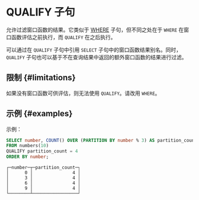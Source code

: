 
# QUALIFY 子句

允许过滤窗口函数的结果。它类似于 [WHERE](../../../sql-reference/statements/select/where.md) 子句，但不同之处在于 `WHERE` 在窗口函数评估之前执行，而 `QUALIFY` 在之后执行。

可以通过在 `QUALIFY` 子句中引用 `SELECT` 子句中的窗口函数结果别名。同时，`QUALIFY` 子句也可以基于不在查询结果中返回的额外窗口函数的结果进行过滤。

## 限制 {#limitations}

如果没有窗口函数可供评估，则无法使用 `QUALIFY`。请改用 `WHERE`。

## 示例 {#examples}

示例：

```sql
SELECT number, COUNT() OVER (PARTITION BY number % 3) AS partition_count
FROM numbers(10)
QUALIFY partition_count = 4
ORDER BY number;
```

```text
┌─number─┬─partition_count─┐
│      0 │               4 │
│      3 │               4 │
│      6 │               4 │
│      9 │               4 │
└────────┴─────────────────┘
```
